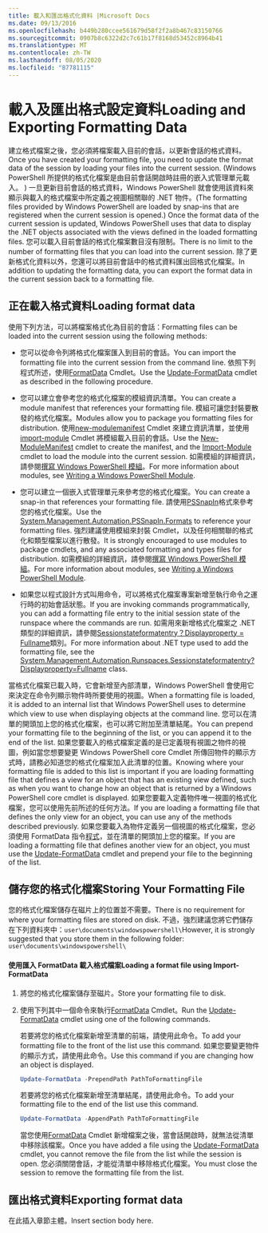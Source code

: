 ```yaml
---
title: 載入和匯出格式化資料 |Microsoft Docs
ms.date: 09/13/2016
ms.openlocfilehash: b449b280ccee561679d58f2f2a8b467c83150766
ms.sourcegitcommit: 0907b8c6322d2c7c61b17f8168d53452c8964b41
ms.translationtype: MT
ms.contentlocale: zh-TW
ms.lasthandoff: 08/05/2020
ms.locfileid: "87781115"
---
```

# <a name="loading-and-exporting-formatting-data"></a><span data-ttu-id="895c5-102">載入及匯出格式設定資料</span><span class="sxs-lookup"><span data-stu-id="895c5-102">Loading and Exporting Formatting Data</span></span>

<span data-ttu-id="895c5-103">建立格式檔案之後，您必須將檔案載入目前的會話，以更新會話的格式資料。</span><span class="sxs-lookup"><span data-stu-id="895c5-103">Once you have created your formatting file, you need to update the format data of the session by loading your files into the current session.</span></span> <span data-ttu-id="895c5-104"> (Windows PowerShell 所提供的格式化檔案是由目前會話開啟時註冊的嵌入式管理單元載入。 ) 一旦更新目前會話的格式資料，Windows PowerShell 就會使用該資料來顯示與載入的格式檔案中所定義之視圖相關聯的 .NET 物件。</span><span class="sxs-lookup"><span data-stu-id="895c5-104">(The formatting files provided by Windows PowerShell are loaded by snap-ins that are registered when the current session is opened.) Once the format data of the current session is updated, Windows PowerShell uses that data to display the .NET objects associated with the views defined in the loaded formatting files.</span></span> <span data-ttu-id="895c5-105">您可以載入目前會話的格式化檔案數目沒有限制。</span><span class="sxs-lookup"><span data-stu-id="895c5-105">There is no limit to the number of formatting files that you can load into the current session.</span></span> <span data-ttu-id="895c5-106">除了更新格式化資料以外，您還可以將目前會話中的格式資料匯出回格式化檔案。</span><span class="sxs-lookup"><span data-stu-id="895c5-106">In addition to updating the formatting data, you can export the format data in the current session back to a formatting file.</span></span>

## <a name="loading-format-data"></a><span data-ttu-id="895c5-107">正在載入格式資料</span><span class="sxs-lookup"><span data-stu-id="895c5-107">Loading format data</span></span>

<span data-ttu-id="895c5-108">使用下列方法，可以將檔案格式化為目前的會話：</span><span class="sxs-lookup"><span data-stu-id="895c5-108">Formatting files can be loaded into the current session using the following methods:</span></span>

- <span data-ttu-id="895c5-109">您可以從命令列將格式化檔案匯入到目前的會話。</span><span class="sxs-lookup"><span data-stu-id="895c5-109">You can import the formatting file into the current session from the command line.</span></span> <span data-ttu-id="895c5-110">依照下列程式所述，使用[FormatData](/powershell/module/Microsoft.PowerShell.Utility/Update-FormatData) Cmdlet。</span><span class="sxs-lookup"><span data-stu-id="895c5-110">Use the [Update-FormatData](/powershell/module/Microsoft.PowerShell.Utility/Update-FormatData) cmdlet as described in the following procedure.</span></span>

- <span data-ttu-id="895c5-111">您可以建立會參考您的格式化檔案的模組資訊清單。</span><span class="sxs-lookup"><span data-stu-id="895c5-111">You can create a module manifest that references your formatting file.</span></span> <span data-ttu-id="895c5-112">模組可讓您封裝要散發的格式化檔案。</span><span class="sxs-lookup"><span data-stu-id="895c5-112">Modules allow you to package you formatting files for distribution.</span></span> <span data-ttu-id="895c5-113">使用[new-modulemanifest](/powershell/module/Microsoft.PowerShell.Core/New-ModuleManifest) Cmdlet 來建立資訊清單，並使用[import-module](/powershell/module/Microsoft.PowerShell.Core/Import-Module) Cmdlet 將模組載入目前的會話。</span><span class="sxs-lookup"><span data-stu-id="895c5-113">Use the [New-ModuleManifest](/powershell/module/Microsoft.PowerShell.Core/New-ModuleManifest) cmdlet to create the manifest, and the [Import-Module](/powershell/module/Microsoft.PowerShell.Core/Import-Module) cmdlet to load the module into the current session.</span></span> <span data-ttu-id="895c5-114">如需模組的詳細資訊，請參閱[撰寫 Windows PowerShell 模組](../module/writing-a-windows-powershell-module.md)。</span><span class="sxs-lookup"><span data-stu-id="895c5-114">For more information about modules, see [Writing a Windows PowerShell Module](../module/writing-a-windows-powershell-module.md).</span></span>

- <span data-ttu-id="895c5-115">您可以建立一個嵌入式管理單元來參考您的格式化檔案。</span><span class="sxs-lookup"><span data-stu-id="895c5-115">You can create a snap-in that references your formatting file.</span></span> <span data-ttu-id="895c5-116">請使用[PSSnapIn](/dotnet/api/System.Management.Automation.PSSnapIn.Formats)格式來參考您的格式化檔案。</span><span class="sxs-lookup"><span data-stu-id="895c5-116">Use the [System.Management.Automation.PSSnapIn.Formats](/dotnet/api/System.Management.Automation.PSSnapIn.Formats) to reference your formatting files.</span></span> <span data-ttu-id="895c5-117">強烈建議使用模組來封裝 Cmdlet，以及任何相關聯的格式化和類型檔案以進行散發。</span><span class="sxs-lookup"><span data-stu-id="895c5-117">It is strongly encouraged to use modules to package cmdlets, and any associated formatting and types files for distribution.</span></span> <span data-ttu-id="895c5-118">如需模組的詳細資訊，請參閱[撰寫 Windows PowerShell 模組](../module/writing-a-windows-powershell-module.md)。</span><span class="sxs-lookup"><span data-stu-id="895c5-118">For more information about modules, see [Writing a Windows PowerShell Module](../module/writing-a-windows-powershell-module.md).</span></span>

- <span data-ttu-id="895c5-119">如果您以程式設計方式叫用命令，可以將格式化檔案專案新增至執行命令之運行時的初始會話狀態。</span><span class="sxs-lookup"><span data-stu-id="895c5-119">If you are invoking commands programmatically, you can add a formatting file entry to the initial session state of the runspace where the commands are run.</span></span> <span data-ttu-id="895c5-120">如需用來新增格式化檔案之 .NET 類型的詳細資訊，請參閱[Sessionstateformatentry？Displayproperty = Fullname](/dotnet/api/System.Management.Automation.Runspaces.SessionStateFormatEntry)類別。</span><span class="sxs-lookup"><span data-stu-id="895c5-120">For more information about .NET type used to add the formatting file, see the [System.Management.Automation.Runspaces.Sessionstateformatentry?Displayproperty=Fullname](/dotnet/api/System.Management.Automation.Runspaces.SessionStateFormatEntry) class.</span></span>

<span data-ttu-id="895c5-121">當格式化檔案已載入時，它會新增至內部清單，Windows PowerShell 會使用它來決定在命令列顯示物件時所要使用的視圖。</span><span class="sxs-lookup"><span data-stu-id="895c5-121">When a formatting file is loaded, it is added to an internal list that Windows PowerShell uses to determine which view to use when displaying objects at the command line.</span></span> <span data-ttu-id="895c5-122">您可以在清單的開頭加上您的格式化檔案，也可以將它附加至清單結尾。</span><span class="sxs-lookup"><span data-stu-id="895c5-122">You can prepend your formatting file to the beginning of the list, or you can append it to the end of the list.</span></span> <span data-ttu-id="895c5-123">如果您要載入的格式檔案定義的是已定義現有視圖之物件的視圖，例如當您想要變更 Windows PowerShell core Cmdlet 所傳回物件的顯示方式時，請務必知道您的格式化檔案加入此清單的位置。</span><span class="sxs-lookup"><span data-stu-id="895c5-123">Knowing where your formatting file is added to this list is important if you are loading formatting file that defines a view for an object that has an existing view defined, such as when you want to change how an object that is returned by a Windows PowerShell core cmdlet is displayed.</span></span> <span data-ttu-id="895c5-124">如果您要載入定義物件唯一視圖的格式化檔案，您可以使用先前所述的任何方法。</span><span class="sxs-lookup"><span data-stu-id="895c5-124">If you are loading a formatting file that defines the only view for an object, you can use any of the methods described previously.</span></span>  <span data-ttu-id="895c5-125">如果您要載入為物件定義另一個視圖的格式化檔案，您必須使用 FormatData 指令[程式](/powershell/module/Microsoft.PowerShell.Utility/Update-FormatData)，並在清單的開頭加上您的檔案。</span><span class="sxs-lookup"><span data-stu-id="895c5-125">If you are loading a formatting file that defines another view for an object, you must use the [Update-FormatData](/powershell/module/Microsoft.PowerShell.Utility/Update-FormatData) cmdlet and prepend your file to the beginning of the list.</span></span>

## <a name="storing-your-formatting-file"></a><span data-ttu-id="895c5-126">儲存您的格式化檔案</span><span class="sxs-lookup"><span data-stu-id="895c5-126">Storing Your Formatting File</span></span>

<span data-ttu-id="895c5-127">您的格式化檔案儲存在磁片上的位置並不需要。</span><span class="sxs-lookup"><span data-stu-id="895c5-127">There is no requirement for where your formatting files are stored on disk.</span></span> <span data-ttu-id="895c5-128">不過，強烈建議您將它們儲存在下列資料夾中：`user\documents\windowspowershell\`</span><span class="sxs-lookup"><span data-stu-id="895c5-128">However, it is strongly suggested that you store them in the following folder: `user\documents\windowspowershell\`</span></span>

#### <a name="loading-a-format-file-using-import-formatdata"></a><span data-ttu-id="895c5-129">使用匯入 FormatData 載入格式檔案</span><span class="sxs-lookup"><span data-stu-id="895c5-129">Loading a format file using Import-FormatData</span></span>

1. <span data-ttu-id="895c5-130">將您的格式化檔案儲存至磁片。</span><span class="sxs-lookup"><span data-stu-id="895c5-130">Store your formatting file to disk.</span></span>

2. <span data-ttu-id="895c5-131">使用下列其中一個命令來執行[FormatData](/powershell/module/Microsoft.PowerShell.Utility/Update-FormatData) Cmdlet。</span><span class="sxs-lookup"><span data-stu-id="895c5-131">Run the [Update-FormatData](/powershell/module/Microsoft.PowerShell.Utility/Update-FormatData) cmdlet using one of the following commands.</span></span>

   <span data-ttu-id="895c5-132">若要將您的格式化檔案新增至清單的前端，請使用此命令。</span><span class="sxs-lookup"><span data-stu-id="895c5-132">To add your formatting file to the front of the list use this command.</span></span> <span data-ttu-id="895c5-133">如果您要變更物件的顯示方式，請使用此命令。</span><span class="sxs-lookup"><span data-stu-id="895c5-133">Use this command if you are changing how an object is displayed.</span></span>

   ```powershell
   Update-FormatData -PrependPath PathToFormattingFile
   ```

   <span data-ttu-id="895c5-134">若要將您的格式化檔案新增至清單結尾，請使用此命令。</span><span class="sxs-lookup"><span data-stu-id="895c5-134">To add your formatting file to the end of the list use this command.</span></span>

   ```powershell
   Update-FormatData -AppendPath PathToFormattingFile
   ```

   <span data-ttu-id="895c5-135">當您使用[FormatData](/powershell/module/Microsoft.PowerShell.Utility/Update-FormatData) Cmdlet 新增檔案之後，當會話開啟時，就無法從清單中移除該檔案。</span><span class="sxs-lookup"><span data-stu-id="895c5-135">Once you have added a file using the [Update-FormatData](/powershell/module/Microsoft.PowerShell.Utility/Update-FormatData) cmdlet, you cannot remove the file from the list while the session is open.</span></span> <span data-ttu-id="895c5-136">您必須關閉會話，才能從清單中移除格式化檔案。</span><span class="sxs-lookup"><span data-stu-id="895c5-136">You must close the session to remove the formatting file from the list.</span></span>

## <a name="exporting-format-data"></a><span data-ttu-id="895c5-137">匯出格式資料</span><span class="sxs-lookup"><span data-stu-id="895c5-137">Exporting format data</span></span>

<span data-ttu-id="895c5-138">在此插入章節主體。</span><span class="sxs-lookup"><span data-stu-id="895c5-138">Insert section body here.</span></span>
